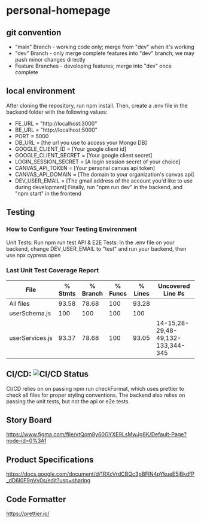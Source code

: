 # personal-homepage

## git convention
* "main" Branch - working code only; merge from "dev" when it's working
* "dev" Branch - only merge complete features into "dev" branch; we may push minor changes directly
* Feature Branches - developing features; merge into "dev" once complete

## local environment
After cloning the repository, run npm install.
Then, create a .env file in the backend folder with the following values:
* FE_URL = "http://localhost:3000"
* BE_URL = "http://localhost:5000"
* PORT = 5000
* DB_URL = [the url you use to access your Mongo DB]
* GOOGLE_CLIENT_ID = [Your google client id]
* GOOGLE_CLIENT_SECRET = [Your google client secret]
* LOGIN_SESSION_SECRET = [A login session secret of your choice]
* CANVAS_API_TOKEN = [Your personal canvas api token]
* CANVAS_API_DOMAIN = [The domain to your organization\'s canvas api]
* DEV_USER_EMAIL = [The gmail address of the account you'd like to use during development]
Finally, run "npm run dev" in the backend, and "npm start" in the frontend

## Testing
### How to Configure Your Testing Environment
Unit Tests: Run npm run test
API & E2E Tests: In the .env file on your backend, change DEV_USER_EMAIL to "test" and run your backend, then use npx cypress open
### Last Unit Test Coverage Report
File             | % Stmts | % Branch | % Funcs | % Lines | Uncovered Line #s
-----------------|---------|----------|---------|---------|-----------------------------------
All files        |   93.58 |    78.68 |     100 |   93.28 |                                   
 userSchema.js   |     100 |      100 |     100 |     100 |                                   
 userServices.js |   93.37 |    78.68 |     100 |   93.05 | 14-15,28-29,48-49,132-133,344-345 

## CI/CD:  ![CI/CD Status](https://github.com/CSC-308-Group-B/personal-homepage/actions/workflows/node.js.yml/badge.svg?branch=main)
CI/CD relies on on passing npm run checkFormat, which uses prettier to check all files for proper styling conventions.
The backend also relies on passing the unit tests, but not the api or e2e tests.


## Story Board
https://www.figma.com/file/vtQom8y60GYXE9LsMwJg8K/Default-Page?node-id=0%3A1
  
## Product Specifications
https://docs.google.com/document/d/1RXcVrdCBQc3pBFIN4pYkueE5jBkdfP_dD6l0F9gVv0s/edit?usp=sharing

## Code Formatter
https://prettier.io/
